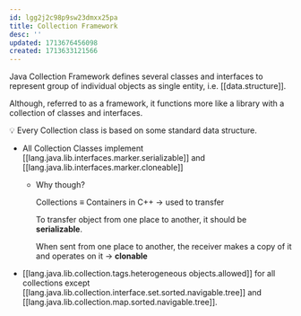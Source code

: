 ```yaml
---
id: lgg2j2c98p9sw23dmxx25pa
title: Collection Framework
desc: ''
updated: 1713676456098
created: 1713633121566
---
```


Java Collection Framework defines several classes and interfaces to represent group of individual objects as single entity, i.e. [[data.structure]].  

Although, referred to as a framework, it functions more like a library with a collection of classes and interfaces.

💡 Every Collection class is based on some standard data structure.

- All Collection Classes implement [[lang.java.lib.interfaces.marker.serializable]] and [[lang.java.lib.interfaces.marker.cloneable]]

    - Why though?

        Collections $\equiv$ Containers in C++ → used to transfer

        To transfer object from one place to another, it should be **serializable**.

        When sent from one place to another, the receiver makes a copy of it and operates on it → **clonable**

- [[lang.java.lib.collection.tags.heterogeneous objects.allowed]] for all collections except [[lang.java.lib.collection.interface.set.sorted.navigable.tree]] and [[lang.java.lib.collection.map.sorted.navigable.tree]].
